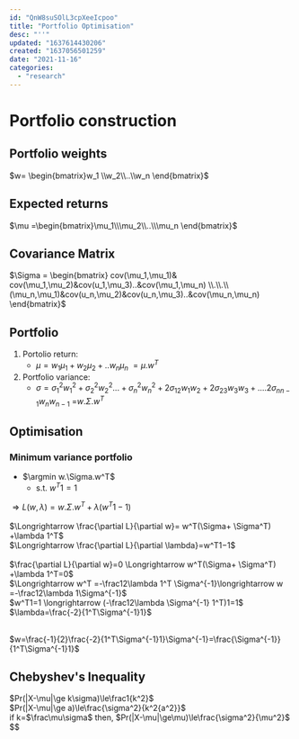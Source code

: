 ```yaml
---
id: "QnW8suSOlL3cpXeeIcpoo"
title: "Portfolio Optimisation"
desc: "''"
updated: "1637614430206"
created: "1637056501259"
date: "2021-11-16"
categories: 
  - "research"
---
```

# Portfolio construction
## Portfolio weights
$w= \begin{bmatrix}w_1 \\w_2\\..\\w_n \end{bmatrix}$
## Expected returns
$\mu =\begin{bmatrix}\mu_1\\\mu_2\\..\\\mu_n \end{bmatrix}$
## Covariance Matrix
$\Sigma = \begin{bmatrix}
cov(\mu_1,\mu_1)& cov(\mu_1,\mu_2)&cov(u_1,\mu_3)..&cov(\mu_1,\mu_n)
\\.\\.\\
(\mu_n,\mu_1)&cov(u_n,\mu_2)&cov(u_n,\mu_3)..&cov(\mu_n,\mu_n)
\end{bmatrix}$


## Portfolio
1. Portolio return: 
    * $\mu=w_1\mu_1 + w_2\mu_2 +.. w_n\mu_n$
     $=\mu.w^T$
2. Portfolio variance:
    * $\sigma = \sigma_1^2w_1^2 +\sigma_2^2w_2^2... +\sigma_n^2w_n^2  +2\sigma_{12}w_1w_2 +2\sigma_{23}w_3w_3 + ....2\sigma_{nn-1}w_nw_{n-1}$ =$w.\Sigma.w^T$


## Optimisation
### Minimum variance portfolio
* $\argmin w.\Sigma.w^T$
    * s.t. $w^{T}1=1$

$\Longrightarrow L(w,\lambda)= w.\Sigma.w^T + \lambda(w^{T}1-1)$
<br><br>
$\Longrightarrow \frac{\partial L}{\partial w}= w^T(\Sigma+ \Sigma^T) +\lambda 1^T$
<br>
$\Longrightarrow \frac{\partial L}{\partial \lambda}=w^T1−1$
<br><br>
$\frac{\partial L}{\partial w}=0 \Longrightarrow w^T(\Sigma+ \Sigma^T) +\lambda 1^T=0$ <br>
$\Longrightarrow w^T =-\frac12\lambda 1^T \Sigma^{-1}\longrightarrow w =-\frac12\lambda 1\Sigma^{-1}$
<br>
$w^T1=1 \longrightarrow (-\frac12\lambda \Sigma^{-1} 1^T)1=1$ <br>
$\lambda=\frac{-2}{1^T\Sigma^{-1}1}$<br><br>

$w=\frac{-1}{2}\frac{-2}{1^T\Sigma^{-1}1}\Sigma^{-1}=\frac{\Sigma^{-1}}{1^T\Sigma^{-1}1}$






## Chebyshev's Inequality
$Pr(|X-\mu|\ge k\sigma)\le\frac1{k^2}$<br>
$Pr(|X-\mu|\ge a)\le\frac{\sigma^2}{k^2{a^2}}$<br>
if k=$\frac\mu\sigma$ then, $Pr(|X-\mu|\ge\mu)\le\frac{\sigma^2}{\mu^2}$<br>
$$